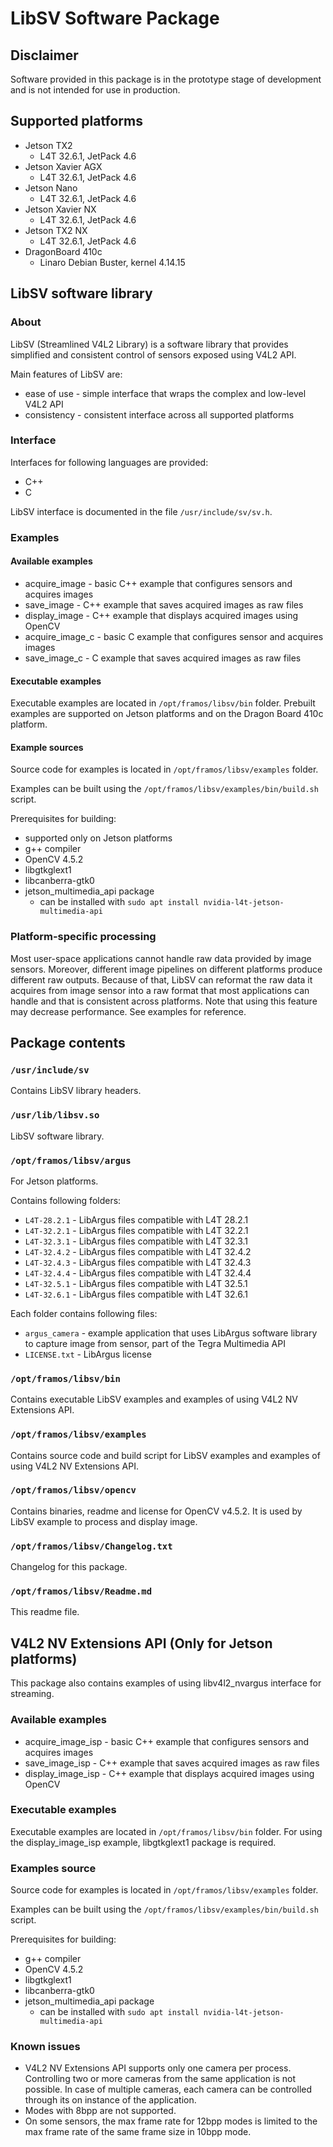 # LibSV Software Package

## Disclaimer

Software provided in this package is in the prototype stage of development and is not intended for use in production.

## Supported platforms

- Jetson TX2 
  - L4T 32.6.1, JetPack 4.6
- Jetson Xavier AGX
  - L4T 32.6.1, JetPack 4.6
- Jetson Nano
  - L4T 32.6.1, JetPack 4.6
- Jetson Xavier NX
  - L4T 32.6.1, JetPack 4.6
- Jetson TX2 NX
  - L4T 32.6.1, JetPack 4.6
- DragonBoard 410c 
  - Linaro Debian Buster, kernel 4.14.15

## LibSV software library

### About 

LibSV (Streamlined V4L2 Library) is a software library that provides simplified and consistent control of sensors exposed using V4L2 API.

Main features of LibSV are:

- ease of use - simple interface that wraps the complex and low-level V4L2 API 
- consistency - consistent interface across all supported platforms

### Interface

Interfaces for following languages are provided:

- C++
- C

LibSV interface is documented in the file `/usr/include/sv/sv.h`.

### Examples

#### Available examples

- acquire_image - basic C++ example that configures sensors and acquires images
- save_image - C++ example that saves acquired images as raw files
- display_image - C++ example that displays acquired images using OpenCV
- acquire_image_c - basic C example that configures sensor and acquires images
- save_image_c - C example that saves acquired images as raw files

#### Executable examples

Executable examples are located in `/opt/framos/libsv/bin` folder. Prebuilt examples are supported on Jetson platforms and on the Dragon Board 410c platform.

#### Example sources

Source code for examples is located in `/opt/framos/libsv/examples` folder.

Examples can be built using the `/opt/framos/libsv/examples/bin/build.sh` script.

Prerequisites for building:
- supported only on Jetson platforms
- g++ compiler
- OpenCV 4.5.2
- libgtkglext1
- libcanberra-gtk0
- jetson_multimedia_api package
  - can be installed with `sudo apt install nvidia-l4t-jetson-multimedia-api`

### Platform-specific processing

Most user-space applications cannot handle raw data provided by image sensors. Moreover, different image pipelines on different platforms produce different raw outputs. Because of that, LibSV can reformat the raw data it acquires from image sensor into a raw format that most applications can handle and that is consistent across platforms. Note that using this feature may decrease performance. See examples for reference.

## Package contents

### `/usr/include/sv`

Contains LibSV library headers.

### `/usr/lib/libsv.so`

LibSV software library.

### `/opt/framos/libsv/argus`

For Jetson platforms.

Contains following folders:
- `L4T-28.2.1` - LibArgus files compatible with L4T 28.2.1
- `L4T-32.2.1` - LibArgus files compatible with L4T 32.2.1
- `L4T-32.3.1` - LibArgus files compatible with L4T 32.3.1
- `L4T-32.4.2` - LibArgus files compatible with L4T 32.4.2
- `L4T-32.4.3` - LibArgus files compatible with L4T 32.4.3
- `L4T-32.4.4` - LibArgus files compatible with L4T 32.4.4
- `L4T-32.5.1` - LibArgus files compatible with L4T 32.5.1
- `L4T-32.6.1` - LibArgus files compatible with L4T 32.6.1

Each folder contains following files:
- `argus_camera` - example application that uses LibArgus software library to capture image from sensor, part of the Tegra Multimedia API
- `LICENSE.txt` - LibArgus license

### `/opt/framos/libsv/bin`

Contains executable LibSV examples and examples of using V4L2 NV Extensions API.

### `/opt/framos/libsv/examples`

Contains source code and build script for LibSV examples and examples of using V4L2 NV Extensions API.

### `/opt/framos/libsv/opencv`

Contains binaries, readme and license for OpenCV v4.5.2. It is used by LibSV example to process and display image.

### `/opt/framos/libsv/Changelog.txt`

Changelog for this package.

### `/opt/framos/libsv/Readme.md`

This readme file.


## V4L2 NV Extensions API (Only for Jetson platforms)
This package also contains examples of using libv4l2_nvargus interface for streaming.

### Available examples
- acquire_image_isp - basic C++ example that configures sensors and acquires images
- save_image_isp - C++ example that saves acquired images as raw files
- display_image_isp - C++ example that displays acquired images using OpenCV

### Executable examples

Executable examples are located in `/opt/framos/libsv/bin` folder. For using the display_image_isp example, libgtkglext1 package is required.

### Examples source

Source code for examples is located in `/opt/framos/libsv/examples` folder.

Examples can be built using the `/opt/framos/libsv/examples/bin/build.sh` script.

Prerequisites for building:

- g++ compiler
- OpenCV 4.5.2
- libgtkglext1
- libcanberra-gtk0
- jetson_multimedia_api package
  - can be installed with `sudo apt install nvidia-l4t-jetson-multimedia-api`

### Known issues
- V4L2 NV Extensions API supports only one camera per process. Controlling two or more cameras from the same application is not possible. In case of multiple cameras, each camera can be controlled through its on instance of the application.
- Modes with 8bpp are not supported.
- On some sensors, the max frame rate for 12bpp modes is limited to the max frame rate of the same frame size in 10bpp mode.
